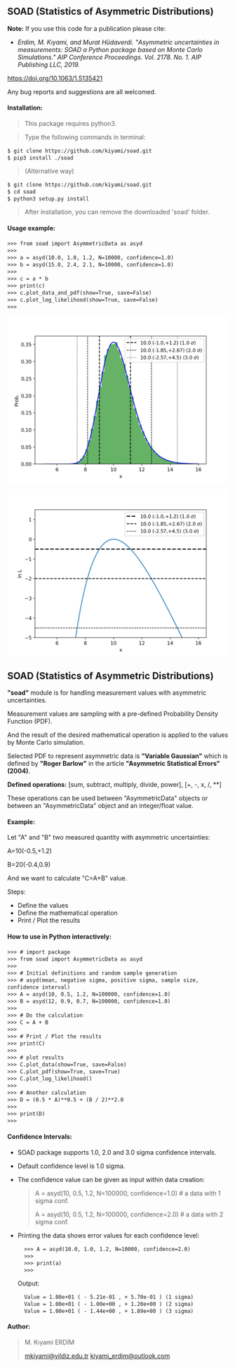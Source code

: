 ## SOAD (Statistics of Asymmetric Distributions)

**Note:** If you use this code for a publication please cite:

- <em>Erdіm, M. Kıyami, and Murat Hüdaverdі. "Asymmetric uncertainties in measurements: SOAD a Python package based on Monte Carlo Simulations." AIP Conference Proceedings. Vol. 2178. No. 1. AIP Publishing LLC, 2019.</em>

https://doi.org/10.1063/1.5135421

Any bug reports and suggestions are all welcomed.

#### Installation:
> This package requires python3.

> Type the following commands in terminal:
>
    $ git clone https://github.com/kiyami/soad.git
    $ pip3 install ./soad

> (Alternative way)
>
    $ git clone https://github.com/kiyami/soad.git
    $ cd soad
    $ python3 setup.py install

> After installation, you can remove the downloaded 'soad' folder.

#### Usage example:
    >>> from soad import AsymmetricData as asyd
    >>>
    >>> a = asyd(10.0, 1.0, 1.2, N=10000, confidence=1.0)
    >>> b = asyd(15.0, 2.4, 2.1, N=10000, confidence=1.0)
    >>>
    >>> c = a * b
    >>> print(c)
    >>> c.plot_data_and_pdf(show=True, save=False)
    >>> c.plot_log_likelihood(show=True, save=False)
    >>>



![GitHub Logo](/examples/plot_data_and_pdf.png "Logo Title Text 1")


![GitHub Logo](/examples/plot_loglikelihood.png "Logo Title Text 1")


## SOAD (Statistics of Asymmetric Distributions)

**"soad"** module is for handling measurement values with asymmetric uncertainties.

Measurement values are sampling with a pre-defined Probability Density Function (PDF).

And the result of the desired mathematical operation is applied to the values by Monte Carlo simulation.

Selected PDF to represent asymmetric data is **"Variable Gaussian"** which is defined by **"Roger Barlow"** in the article **"Asymmetric Statistical Errors" (2004)**.


**Defined operations:**
[sum, subtract, multiply, divide, power], [+, -, x, /, **]

These operations can be used between "AsymmetricData" objects
or between an "AsymmetricData" object and an integer/float value.


#### Example:
Let "A" and "B" two measured quantity with asymmetric uncertainties:

A=10(-0.5,+1.2)

B=20(-0.4,0.9)

And we want to calculate "C=A+B" value.

Steps:
- Define the values
- Define the mathematical operation
- Print / Plot the results

#### How to use in Python interactively:

    >>> # import package    
    >>> from soad import AsymmetricData as asyd
    >>>
    >>> # Initial definitions and random sample generation
    >>> # asyd(mean, negative sigma, positive sigma, sample size, confidence interval)
    >>> A = asyd(10, 0.5, 1.2, N=100000, confidence=1.0)
    >>> B = asyd(12, 0.9, 0.7, N=100000, confidence=1.0)
    >>> 
    >>> # Do the calculation
    >>> C = A + B
    >>>
    >>> # Print / Plot the results
    >>> print(C)
    >>>
    >>> # plot results
    >>> C.plot_data(show=True, save=False)
    >>> C.plot_pdf(show=True, save=True)
    >>> C.plot_log_likelihood()
    >>>
    >>> # Another calculation
    >>> D = (0.5 * A)**0.5 + (B / 2)**2.0
    >>>
    >>> print(D)
    >>>

#### Confidence Intervals:
* SOAD package supports 1.0, 2.0 and 3.0 sigma confidence intervals. 
  
* Default confidence level is 1.0 sigma.

* The confidence value can be given as input within data creation:
  
    > A = asyd(10, 0.5, 1.2, N=100000, confidence=1.0)  # a data with 1 sigma conf.
    >
    > A = asyd(10, 0.5, 1.2, N=100000, confidence=2.0)  # a data with 2 sigma conf.

* Printing the data shows error values for each confidence level:

        >>> A = asyd(10.0, 1.0, 1.2, N=10000, confidence=2.0)
        >>>
        >>> print(a)
        >>>

    Output:

        Value = 1.00e+01 ( - 5.21e-01 , + 5.70e-01 ) (1 sigma)
        Value = 1.00e+01 ( - 1.00e+00 , + 1.20e+00 ) (2 sigma)
        Value = 1.00e+01 ( - 1.44e+00 , + 1.89e+00 ) (3 sigma)

#### Author:

> M. Kıyami ERDİM
> 
> mkiyami@yildiz.edu.tr
> kiyami_erdim@outlook.com